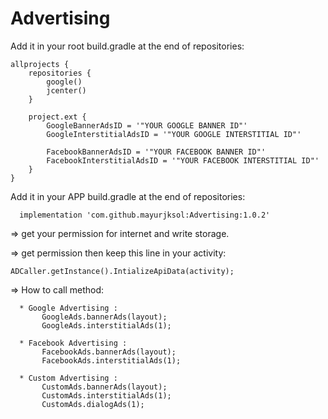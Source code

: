 # Advertising

Add it in your root build.gradle at the end of repositories:

    allprojects {
        repositories {
            google()
            jcenter()
        }

        project.ext {
            GoogleBannerAdsID = '"YOUR GOOGLE BANNER ID"'
            GoogleInterstitialAdsID = '"YOUR GOOGLE INTERSTITIAL ID"'

            FacebookBannerAdsID = '"YOUR FACEBOOK BANNER ID"'
            FacebookInterstitialAdsID = '"YOUR FACEBOOK INTERSTITIAL ID"'
        }
    }
  
Add it in your APP build.gradle at the end of repositories:

      implementation 'com.github.mayurjksol:Advertising:1.0.2'

=> get your permission for internet and write storage.

=> get permission then keep this line in your activity: 

    ADCaller.getInstance().IntializeApiData(activity);

=> How to call method:

      * Google Advertising :
           GoogleAds.bannerAds(layout);
           GoogleAds.interstitialAds(1);
      
      * Facebook Advertising :
           FacebookAds.bannerAds(layout);
           FacebookAds.interstitialAds(1);
           
      * Custom Advertising :
           CustomAds.bannerAds(layout);
           CustomAds.interstitialAds(1);
           CustomAds.dialogAds(1);
